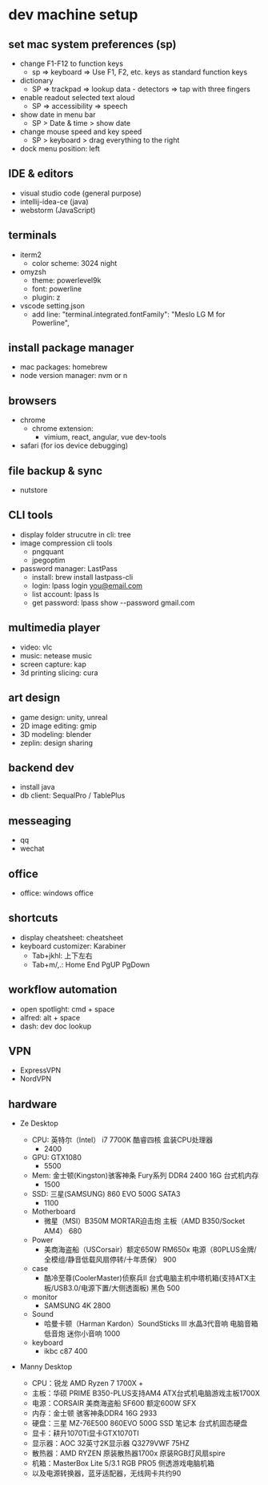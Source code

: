 
# dev machine setup

## set mac system preferences (sp)
- change F1-F12 to function keys
	- sp => keyboard => Use F1, F2, etc. keys as standard function keys
- dictionary
	- SP => trackpad => lookup data - detectors => tap with three fingers
- enable readout selected text aloud
	- SP => accessibility => speech
- show date in menu bar
	- SP > Date & time > show date
- change mouse speed and key speed
	- SP > keyboard > drag everything to the right
- dock menu position: left

## IDE & editors
- visual studio code (general purpose)
- intellij-idea-ce (java)
- webstorm (JavaScript)

## terminals
- iterm2
  - color scheme: 3024 night
- omyzsh
  - theme: powerlevel9k
  - font: powerline
  - plugin: z
- vscode setting.json
  - add line: "terminal.integrated.fontFamily": "Meslo LG M for Powerline",

## install package manager
- mac packages: homebrew
- node version manager: nvm or n

## browsers
- chrome
  - chrome extension: 
	  - vimium, react, angular, vue dev-tools 
- safari (for ios device debugging)

## file backup & sync
- nutstore

## CLI tools
- display folder strucutre in cli: tree
- image compression cli tools
  - pngquant
  - jpegoptim
- password manager: LastPass
	- install: brew install lastpass-cli
  - login: lpass login you@email.com
  - list account: lpass ls
  - get password: lpass show --password gmail.com

## multimedia player
- video: vlc
- music: netease music
- screen capture: kap
- 3d printing slicing: cura

## art design
- game design: unity, unreal
- 2D image editing: gmip
- 3D modeling: blender
- zeplin: design sharing

## backend dev
- install java
- db client: SequalPro / TablePlus

## messeaging
- qq
- wechat

## office
- office: windows office

## shortcuts
- display cheatsheet: cheatsheet
- keyboard customizer: Karabiner
	- Tab+jkhl: 上下左右
	- Tab+m/,.: Home End PgUP PgDown

## workflow automation
- open spotlight:	cmd + space
- alfred: alt + space
- dash: dev doc lookup

## VPN
- ExpressVPN
- NordVPN

## hardware
- Ze Desktop
  - CPU: 英特尔（Intel） i7 7700K 酷睿四核 盒装CPU处理器
      - 2400
  - GPU: GTX1080
      - 5500
  - Mem: 金士顿(Kingston)骇客神条 Fury系列 DDR4 2400 16G 台式机内存
    - 1500
  - SSD: 三星(SAMSUNG) 860 EVO 500G SATA3
    - 1100
  - Motherboard
    - 微星（MSI）B350M MORTAR迫击炮 主板（AMD B350/Socket AM4）
      680
  - Power
    - 美商海盗船（USCorsair）额定650W RM650x 电源（80PLUS金牌/全模组/静音低载风扇停转/十年质保）
      900
  - case
    - 酷冷至尊(CoolerMaster)侦察兵II 台式电脑主机中塔机箱(支持ATX主板/USB3.0/电源下置/大侧透面板) 黑色
      500
  - monitor
    - SAMSUNG 4K
      2800
  - Sound
    - 哈曼卡顿（Harman Kardon）SoundSticks III 水晶3代音响 电脑音箱 低音炮 迷你小音响
      1000
  - keyboard
  	- ikbc c87
      400


- Manny Desktop
  - CPU：锐龙 AMD Ryzen 7 1700X +
  - 主板：华硕 PRIME B350-PLUS支持AM4 ATX台式机电脑游戏主板1700X 
  - 电源：CORSAIR 美商海盗船 SF600 额定600W SFX 
  - 内存：金士顿 骇客神条DDR4 16G 2933 
  - 硬盘：三星 MZ-76E500 860EVO 500G SSD 笔记本 台式机固态硬盘
  - 显卡：耕升1070Ti显卡GTX1070TI 
  - 显示器：AOC 32英寸2K显示器 Q3279VWF 75HZ
  - 散热器：AMD RYZEN 原装散热器1700x 原装RGB灯风扇spire 
  - 机箱：MasterBox Lite 5/3.1 RGB PRO5 侧透游戏电脑机箱
  - 以及电源转换器，蓝牙适配器，无线网卡共约90